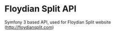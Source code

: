 Floydian Split API
========================

Symfony 3 based API, used for Floydian Split website (http://floydiansplit.com)